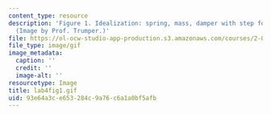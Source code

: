 ```yaml
---
content_type: resource
description: 'Figure 1. Idealization: spring, mass, damper with step force input.
  (Image by Prof. Trumper.)'
file: https://ol-ocw-studio-app-production.s3.amazonaws.com/courses/2-003-modeling-dynamics-and-control-i-spring-2005/93e64a3ce653284c9a76c6a1a0bf5afb_lab4fig1.gif
file_type: image/gif
image_metadata:
  caption: ''
  credit: ''
  image-alt: ''
resourcetype: Image
title: lab4fig1.gif
uid: 93e64a3c-e653-284c-9a76-c6a1a0bf5afb
---
```

